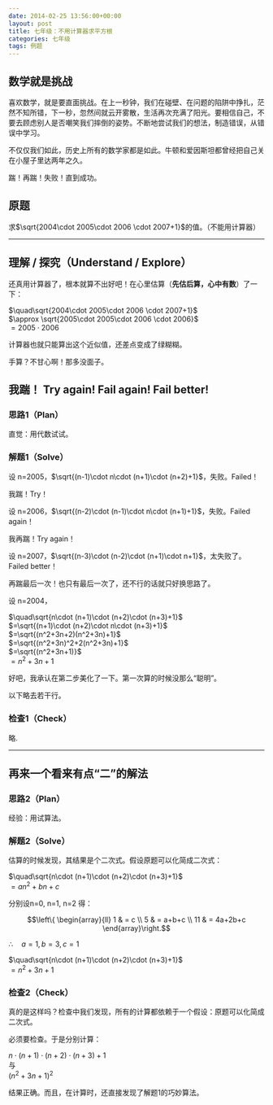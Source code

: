 ```yaml
---
date: 2014-02-25 13:56:00+00:00
layout: post
title: 七年级：不用计算器求平方根
categories: 七年级
tags: 例题
---
```


## 数学就是挑战

喜欢数学，就是要直面挑战。在上一秒钟，我们在碰壁、在问题的陷阱中挣扎，茫然不知所错，下一秒，忽然间就云开雾散，生活再次充满了阳光。要相信自己，不要去顾虑别人是否嘲笑我们摔倒的姿势。不断地尝试我们的想法，制造错误，从错误中学习。

不仅仅我们如此，历史上所有的数学家都是如此。牛顿和爱因斯坦都曾经把自己关在小屋子里达两年之久。

踹！再踹！失败！直到成功。

## 原题

求$\sqrt{2004\cdot 2005\cdot 2006 \cdot 2007+1}$的值。（不能用计算器）

----

## 理解 / 探究（Understand / Explore）

还真用计算器了，根本就算不出好吧！在心里估算（**先估后算，心中有数**）了一下：

$\quad\sqrt{2004\cdot 2005\cdot 2006 \cdot 2007+1}$  
$\approx \sqrt{2005\cdot 2005\cdot 2006 \cdot 2006}$  
$=2005\cdot 2006$

计算器也就只能算出这个近似值，还差点变成了绿糊糊。

手算？不甘心啊！那多没面子。

## 我踹！ Try again! Fail again! Fail better!

### 思路1（Plan）

直觉：用代数试试。

### 解题1（Solve）

设 n=2005，$\sqrt{(n-1)\cdot n\cdot (n+1)\cdot (n+2)+1}$，失败。Failed！

我踹！Try！

设 n=2006，$\sqrt{(n-2)\cdot (n-1)\cdot n\cdot (n+1)+1}$，失败。Failed again！

我再踹！Try again！

设 n=2007，$\sqrt{(n-3)\cdot (n-2)\cdot (n+1)\cdot n+1}$，太失败了。Failed better！

再踹最后一次！也只有最后一次了，还不行的话就只好换思路了。

设 n=2004，

$\quad\sqrt{n\cdot (n+1)\cdot (n+2)\cdot (n+3)+1}$  
$=\sqrt{(n+1)\cdot (n+2)\cdot n\cdot (n+3)+1}$  
$=\sqrt{(n^2+3n+2)(n^2+3n)+1}$  
$=\sqrt{(n^2+3n)^2+2(n^2+3n)+1}$  
$=\sqrt{(n^2+3n+1)}$  
$=n^2+3n+1$

好吧，我承认在第二步美化了一下。第一次算的时候没那么“聪明”。

以下略去若干行。

### 检查1（Check）

略.

----

## 再来一个看来有点“二”的解法

### 思路2（Plan）

经验：用试算法。

### 解题2（Solve）

估算的时候发现，其结果是个二次式。假设原题可以化简成二次式：

$\quad\sqrt{n\cdot (n+1)\cdot (n+2)\cdot (n+3)+1}$  
$=an^2+bn+c$

分别设n=0, n=1, n=2 得：

$$\left\{ \begin{array}{ll}
1 & = c \\
5 & = a+b+c \\
11 & = 4a+2b+c
\end{array}\right.$$

$\therefore \quad a=1, b= 3, c=1$

$\quad\sqrt{n\cdot (n+1)\cdot (n+2)\cdot (n+3)+1}$  
$=n^2+3n+1$

### 检查2（Check）

真的是这样吗？检查中我们发现，所有的计算都依赖于一个假设：原题可以化简成二次式。

必须要检查。于是分别计算：

${n\cdot (n+1)\cdot (n+2)\cdot (n+3)+1}$  
与  
$(n^2+3n+1)^2$

结果正确。而且，在计算时，还直接发现了解题1的巧妙算法。
